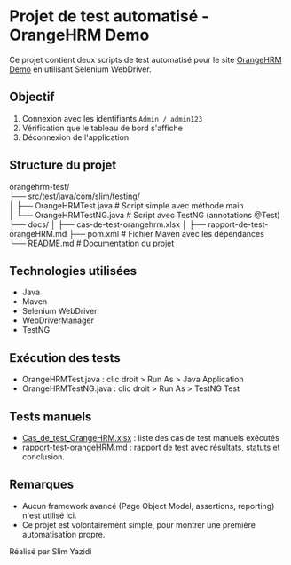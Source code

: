 # Projet de test automatisé - OrangeHRM Demo

Ce projet contient deux scripts de test automatisé pour le site [OrangeHRM Demo](https://opensource-demo.orangehrmlive.com/) en utilisant Selenium WebDriver.

## Objectif

1. Connexion avec les identifiants `Admin / admin123`
2. Vérification que le tableau de bord s'affiche
3. Déconnexion de l'application

## Structure du projet

orangehrm-test/  
├── src/test/java/com/slim/testing/  
│   ├── OrangeHRMTest.java        # Script simple avec méthode main  
│   └── OrangeHRMTestNG.java      # Script avec TestNG (annotations @Test) 
├── docs/
│   ├── cas-de-test-orangehrm.xlsx
│   ├── rapport-de-test-orangeHRM.md 
├── pom.xml                       # Fichier Maven avec les dépendances  
└── README.md                     # Documentation du projet  

## Technologies utilisées

- Java  
- Maven  
- Selenium WebDriver  
- WebDriverManager  
- TestNG  

## Exécution des tests

- OrangeHRMTest.java : clic droit > Run As > Java Application  
- OrangeHRMTestNG.java : clic droit > Run As > TestNG Test  

## Tests manuels

- [Cas_de_test_OrangeHRM.xlsx](docs/Cas_de_test_OrangeHRM.xlsx) : liste des cas de test manuels exécutés
- [rapport-test-orangeHRM.md](docs/rapport-test-orangeHRM.md) : rapport de test avec résultats, statuts et conclusion.

## Remarques

- Aucun framework avancé (Page Object Model, assertions, reporting) n'est utilisé ici.  
- Ce projet est volontairement simple, pour montrer une première automatisation propre.

Réalisé par Slim Yazidi

